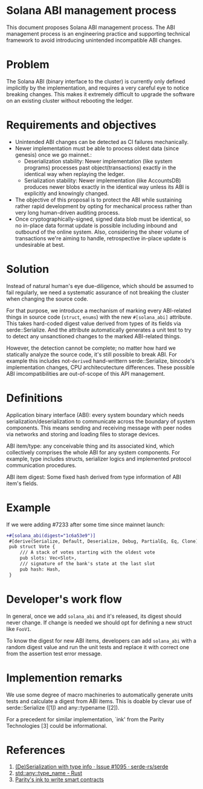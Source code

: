 # Solana ABI management process

This document proposes Solana ABI management process. The ABI management process
is an engineering practice and supporting technical framework to avoid
introducing unintended incompatible ABI changes.

# Problem

The Solana ABI (binary interface to the cluster) is currently only defined 
implicitly by the implementation, and requires a very careful eye to notice
breaking changes. This makes it extremely difficult to upgrade the software
on an existing cluster without rebooting the ledger.

# Requirements and objectives

- Unintended ABI changes can be detected as CI failures mechanically.
- Newer implementation must be able to process oldest data (since genesis) once
  we go mainnet.:
  - Deserialization stability: Newer implementation (like system programs)
    processes past object(transactions) exactly in the identical way when
    replaying the ledger.
  - Serialization stability: Newer implementation (like AccountsDB) produces
    newer blobs exactly in the identical way unless its ABI is explicitly and
    knowingly changed.
- The objective of this proposal is to protect the ABI while sustaining rather
  rapid development by opting for mechanical process rather than very long
  human-driven auditing process.
- Once cryptographically-signed, signed data blob must be identical, so no
  in-place data format update is possible including inbound and outbound of the
  online system. Also, considering the sheer volume of transactions we're aiming
  to handle, retrospective in-place update is undesirable at best.

# Solution

Instead of natural human's eye due-diligence, which should be assumed to fail
regularly, we need a systematic assurance of not breaking the cluster when
changing the source code.

For that purpose, we introduce a mechanism of marking every ABI-related things
in source code (`struct`, `enums`) with the new `#[solana_abi]` attribute. This
takes hard-coded digest value derived from types of its fields via serde::Serialize.
And the attribute automatically generates a unit test to try to detect any unsanctioned
changes to the marked ABI-related things. 

However, the detection cannot be complete; no matter
how hard we statically analyze the source code, it's still possible to break
ABI. For example this includes not-`derive`d hand-writtern serde::Serialize,
bincode's implementation changes, CPU architecutecture differences.
These possible ABI imcompatibilities are out-of-scope of this API management.

# Definitions

Application binary interface (ABI): every system boundary which needs
serialization/deserialization to communicate across the boundary of system
components. This means sending and receiving message with peer nodes via
networks and storing and loading files to storage devices.

ABI item/type: any conceivable thing and its associated kind, which collectively
comprises the whole ABI for any system components. For example, type includes
structs, serializer logics and implemented protocol communication procedures.

ABI item digest: Some fixed hash derived from type information of ABI item's fields.

# Example

If we were adding #7233 after some time since mainnet launch:

```patch
+#[solana_abi(digest="1c6a53e9")]
 #[derive(Serialize, Default, Deserialize, Debug, PartialEq, Eq, Clone)] 
 pub struct Vote {
     /// A stack of votes starting with the oldest vote
     pub slots: Vec<Slot>,
     /// signature of the bank's state at the last slot
     pub hash: Hash,
 }
```


# Developer's work flow

In general, once we add `solana_abi` and it's released, its digest should never change.
If change is needed we should opt for defining a new struct like `FooV1`.

To know the digest for new ABI items, developers can add `solana_abi` with a random digest
value and run the unit tests and replace it with correct one from the assertion test error
message.

# Implemention remarks

We use some degree of macro machineries to automatically generate units tests and calculate
a digest from ABI items. This is doable by clevar use of serde::Serialize ([1]) and any::typename ([2]).

For a precedent for similar implementation, `ink' from the Parity Technologies [3] could be informational. 

# References

1. [(De)Serialization with type info · Issue #1095 · serde-rs/serde](https://github.com/serde-rs/serde/issues/1095#issuecomment-345483479)
2. [std::any::type_name - Rust](https://doc.rust-lang.org/std/any/fn.type_name.html)
3. [Parity's ink to write smart contracts](https://github.com/paritytech/ink)
